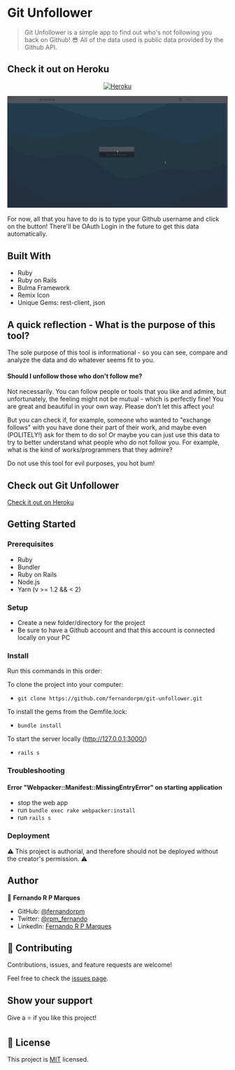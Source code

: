 # Git Unfollower

> Git Unfollower is a simple app to find out who's not following you back on Github! :sunglasses: All of the data used is public data provided by the Github API.

## Check it out on Heroku

<p align="center">
<a href="https://git-unfollower.herokuapp.com/" target="_blank"><img src="https://img.shields.io/badge/Heroku-430098.svg?&style=for-the-badge&logo=heroku&logoColor=white" alt="Heroku"></a>
</p>

![Git Unfollower Demo](./git-unf.gif)

For now, all that you have to do is to type your Github username and click on the button! There'll be OAuth Login in the future to get this data automatically.

## Built With

- Ruby
- Ruby on Rails
- Bulma Framework
- Remix Icon
- Unique Gems: rest-client, json

## A quick reflection - What is the purpose of this tool?

The sole purpose of this tool is informational - so you can see, compare and analyze the data and do whatever seems fit to you.

#### Should I unfollow those who don't follow me?

Not necessarily. You can follow people or tools that you like and admire, but unfortunately, the feeling might not be mutual - which is perfectly fine! You are great and beautiful in your own way. Please don't let this affect you!

But you can check if, for example, someone who wanted to "exchange follows" with you have done their part of their work, and maybe even (POLITELY!) ask for them to do so! Or maybe you can just use this data to try to better understand what people who do not follow you. For example, what is the kind of works/programmers that they admire?

Do not use this tool for evil purposes, you hot bum!


## Check out Git Unfollower

[Check it out on Heroku](https://git-unfollower.herokuapp.com/)


## Getting Started

### Prerequisites

- Ruby
- Bundler
- Ruby on Rails
- Node.js
- Yarn (v >= 1.2 && < 2)

### Setup

- Create a new folder/directory for the project
- Be sure to have a Github account and that this account is connected locally on your PC

### Install

Run this commands in this order:

To clone the project into your computer:
- `git clone https://github.com/fernandorpm/git-unfollower.git`

To install the gems from the Gemfile.lock:
- `bundle install`

To start the server locally (http://127.0.0.1:3000/)
- `rails s`

### Troubleshooting

#### Error "Webpacker::Manifest::MissingEntryError" on starting application

- stop the web app
- run `bundle exec rake webpacker:install`
- run `rails s`

### Deployment

:warning: This project is authorial, and therefore should not be deployed without the creator's permission. :warning:

## Author

👤 **Fernando R P Marques**

- GitHub: [@fernandorpm](https://github.com/fernandorpm)
- Twitter: [@rpm_fernando](https://twitter.com/rpm_fernando)
- LinkedIn: [Fernando R P Marques](https://linkedin.com/in/fernandorpm)

## 🤝 Contributing

Contributions, issues, and feature requests are welcome!

Feel free to check the [issues page](../../issues/).

## Show your support

Give a ⭐️ if you like this project!

## 📝 License

This project is [MIT](./MIT.md) licensed.
